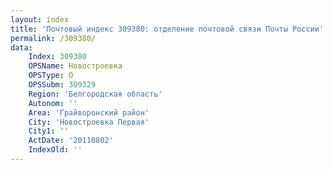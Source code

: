 ```yaml
---
layout: index
title: 'Почтовый индекс 309380: отделение почтовой связи Почты России'
permalink: /309380/
data:
    Index: 309380
    OPSName: Новостроевка
    OPSType: О
    OPSSubm: 309329
    Region: 'Белгородская область'
    Autonom: ''
    Area: 'Грайворонский район'
    City: 'Новостроевка Первая'
    City1: ''
    ActDate: '20110802'
    IndexOld: ''
---
```

